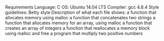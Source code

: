 Requirements
Language: C
OS: Ubuntu 14.04 LTS
Compiler: gcc 4.8.4
Style guidelines: Betty style
Description of what each file shows:
a function that allocates memory using malloc
a function that concatenates two strings
a function that allocates memory for an array, using malloc
a function that creates an array of integers
a function that reallocates a memory block using malloc and free
a program that multiply two positive numbers